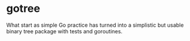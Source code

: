 # gotree
What start as simple Go practice has turned into a simplistic but usable binary tree package with tests and goroutines.
